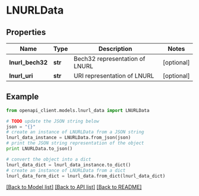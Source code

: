 # LNURLData


## Properties
Name | Type | Description | Notes
------------ | ------------- | ------------- | -------------
**lnurl_bech32** | **str** | Bech32 representation of LNURL | [optional] 
**lnurl_uri** | **str** | URI representation of LNURL | [optional] 

## Example

```python
from openapi_client.models.lnurl_data import LNURLData

# TODO update the JSON string below
json = "{}"
# create an instance of LNURLData from a JSON string
lnurl_data_instance = LNURLData.from_json(json)
# print the JSON string representation of the object
print LNURLData.to_json()

# convert the object into a dict
lnurl_data_dict = lnurl_data_instance.to_dict()
# create an instance of LNURLData from a dict
lnurl_data_form_dict = lnurl_data.from_dict(lnurl_data_dict)
```
[[Back to Model list]](../README.md#documentation-for-models) [[Back to API list]](../README.md#documentation-for-api-endpoints) [[Back to README]](../README.md)


